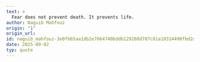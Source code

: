 ```yaml
---
text: >
  Fear does not prevent death. It prevents life.
author: Naguib Mahfouz
origin: "1"
origin_url: 
id: naguib_mahfouz-3e0fb65aa1db2e7664740bddb129260d787c81a10314490fbd2dd9eaccc4eb5f
date: 2025-09-02
typ: quote
---
```

